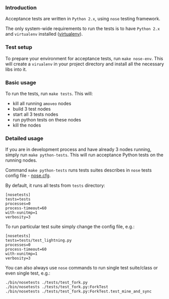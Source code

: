 ### Introduction

Acceptance tests are written in `Python 2.x`, using `nose` testing framework.

The only system-wide requirements to run the tests is to have `Python 2.x` and `virtualenv` installed ([virtualenv](https://virtualenv.pypa.io/en/stable/)).

### Test setup

To prepare your environment for acceptance tests, run `make nose-env`.
This will create a `virualenv` in your project directory and install all the necessary libs into it.

### Basic usage

To run the tests, run `make tests`.
This will:
* kill all running `amoveo` nodes
* build 3 test nodes
* start all 3 tests nodes
* run python tests on these nodes
* kill the nodes

### Detailed usage

If you are in development process and have already 3 nodes running, simply run `make python-tests`.
This will run acceptance Python tests on the running nodes.

Command `make python-tests` runs tests suites describes in `nose` tests config file - [nose.cfg](https://github.com/zack-bitcoin/amoveo/blob/master/tests/nose.cfg).

By default, it runs all tests from `tests` directory:

```
[nosetests]
tests=tests
processes=0
process-timeout=60
with-xunitmp=1
verbosity=3
```


To run particular test suite simply change the config file, e.g.:

```
[nosetests]
tests=tests/test_lightning.py
processes=0
process-timeout=60
with-xunitmp=1
verbosity=3
```

You can also always use `nose` commands to run single test suite/class or even single test, e.g.:
```
./bin/nosetests ./tests/test_fork.py
./bin/nosetests ./tests/test_fork.py:ForkTest
./bin/nosetests ./tests/test_fork.py:ForkTest.test_mine_and_sync
```
